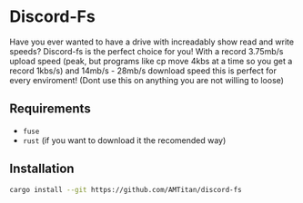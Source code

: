 # Discord-Fs

Have you ever wanted to have a drive with increadably show read and write speeds? Discord-fs is the perfect choice for you! With a record 3.75mb/s upload speed (peak, but programs like cp move 4kbs at a time so you get a record 1kbs/s) and 14mb/s - 28mb/s download speed this is perfect for every enviroment! (Dont use this on anything you are not willing to loose)

## Requirements

- `fuse`
- `rust` (if you want to download it the recomended way)

## Installation

```bash
cargo install --git https://github.com/AMTitan/discord-fs
```
